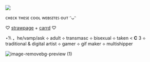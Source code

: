 ![](https://komarev.com/ghpvc/?username=ghostlyvamps&color=503d7a&style=plastic&label=PROFILE+VISITS) 

ᴄʜᴇᴄᴋ ᴛʜᴇꜱᴇ ᴄᴏᴏʟ ᴡᴇʙꜱɪᴛᴇꜱ ᴏᴜᴛ ᵔᴗᵔ

♡ [strawpage](https://akirasite.straw.page) + [carrd](https://ghostlymarriott.carrd.co/) ♡

⋆𐙚 ₊‎ ‎  he/vamp/ask ⟡ adult ⟡ transmasc ⟡ bisexual ⟡  taken < **C** 3  ⟡ traditional & digital artist ⟡ gamer ⟡ gif maker ⟡ multishipper 


![image-removebg-preview (1)](https://github.com/user-attachments/assets/b8d67a00-635e-4d0b-96b0-9536cf01c4e6)

